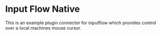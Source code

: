 # Input Flow Native

This is an example plugin connector for inputflow which provides control over a local machines mouse cursor.
